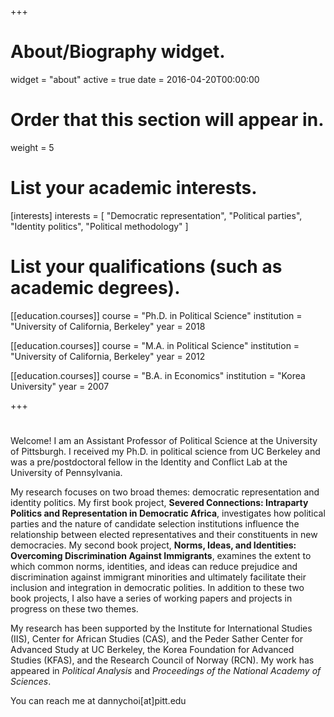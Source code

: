+++
# About/Biography widget.
widget = "about"
active = true
date = 2016-04-20T00:00:00

# Order that this section will appear in.
weight = 5

# List your academic interests.
[interests]
  interests = [
    "Democratic representation",
    "Political parties",
    "Identity politics",
    "Political methodology"
  ]

# List your qualifications (such as academic degrees).
[[education.courses]]
  course = "Ph.D. in Political Science"
  institution = "University of California, Berkeley"
  year = 2018

[[education.courses]]
  course = "M.A. in Political Science"
  institution = "University of California, Berkeley"
  year = 2012

[[education.courses]]
  course = "B.A. in Economics"
  institution = "Korea University"
  year = 2007
 
+++

# 

Welcome! I am an Assistant Professor of Political Science at the University of Pittsburgh. I received my Ph.D. in political science from UC Berkeley and was a pre/postdoctoral fellow in the Identity and Conflict Lab at the University of Pennsylvania. 

My research focuses on two broad themes: democratic representation and identity politics. My first book project, **Severed Connections: Intraparty Politics and Representation in Democratic Africa**, investigates how political parties and the nature of candidate selection institutions influence the relationship between elected representatives and their constituents in new democracies. My second book project, **Norms, Ideas, and Identities: Overcoming Discrimination Against Immigrants**, examines the extent to which common norms, identities, and ideas can reduce prejudice and discrimination against immigrant minorities and ultimately facilitate their inclusion and integration in democratic polities. In addition to these two book projects, I also have a series of working papers and projects in progress on these two themes.


My research has been supported by the Institute for International Studies (IIS), Center for African Studies (CAS), and the Peder Sather Center for Advanced Study at UC Berkeley, the Korea Foundation for Advanced Studies (KFAS), and the Research Council of Norway (RCN). My work has appeared in _Political Analysis_ and _Proceedings of the National Academy of Sciences_.

You can reach me at dannychoi[at]pitt.edu
 

